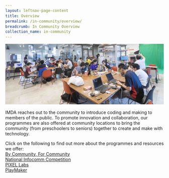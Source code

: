 ```yaml
---
layout: leftnav-page-content
title: Overview
permalink: /in-community/overview/
breadcrumb: In Community Overview
collection_name: in-community
---
```

![overview image](/images/in-community/overview/pixel-labs-image2copy.jpg)


IMDA reaches out to the community to introduce coding and making to members of the public. To promote innovation and collaboration, our programmes are also offered at community locations to bring the community (from preschoolers to seniors) together to create and make with technology.

Click on the following to find out more about the programmes and resources we offer:<br>
[By Community, For Community](/in-community/by-community-for-community/)<br>
[National Infocomm Competition](/in-community/national-infocomm-competition/)<br>
[PIXEL Labs](/in-community/pixel-labs/)<br>
[PlayMaker](/in-community/playmaker-overview/)<br>
